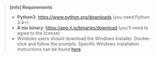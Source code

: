 >**[info] Requirements**
>
>* **Python3**: https://www.python.org/downloads (you need Python 3.4+)
>* **A nio binary**: https://app.n.io/binaries/download (you'll need to agree to the license)
>  * Windows users should download the Windows Installer. Double-click and follow the prompts. Specific Windows installation instructions can be found [here](/installation/windows.md).
